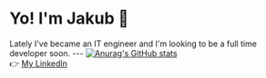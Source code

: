 # Yo! I'm Jakub :wave:
Lately I've became an IT engineer and I'm looking to be a full time developer soon.  ---  [![Anurag's GitHub stats](https://github-readme-stats.vercel.app/api?username=GetTuh)](https://github.com/GetTuh/About)  
:point_right: [My LinkedIn](https://www.linkedin.com/in/jakub-niemczyk-603b39163/)
